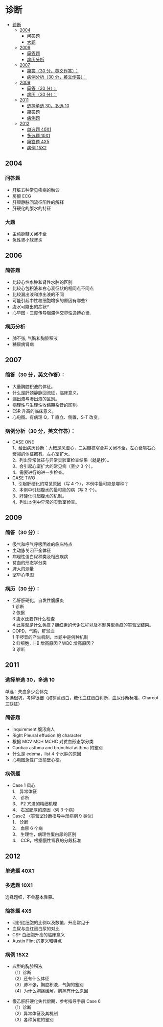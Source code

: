 # 诊断  
<!-- MDTOC maxdepth:6 firsth1:1 numbering:0 flatten:0 bullets:1 updateOnSave:1 -->

- [诊断](#诊断)   
   - [2004](#2004)   
      - [问答题](#问答题)   
      - [大题](#大题)   
   - [2006](#2006)   
      - [简答题](#简答题)   
      - [病历分析](#病历分析)   
   - [2007](#2007)   
      - [简答（30 分，英文作答）：](#简答（30-分，英文作答）：)   
      - [病例分析（30 分，英文作答）：](#病例分析（30-分，英文作答）：)   
   - [2009](#2009)   
      - [简答（30 分）：](#简答（30-分）：)   
      - [病历（30 分）：](#病历（30-分）：)   
   - [2011](#2011)   
      - [选择单选 30，多选 10](#选择单选-30，多选-10)   
      - [简答题](#简答题-1)   
      - [病例题](#病例题)   
   - [2012](#2012)   
      - [单选题 40X1](#单选题-40x1)   
      - [多选题 10X1](#多选题-10x1)   
      - [简答题 4X5](#简答题-4x5)   
      - [病例 15X2](#病例-15x2)   

<!-- /MDTOC -->

## 2004  
### 问答题  
- 肝脏五种常见疾病的触诊  
- 房颤 ECG  
- 肝颈静脉回流征阳性的解释  
- 肝硬化的腹水的特征  


### 大题  
- 主动脉瓣关闭不全  
- 急性肾小球肾炎  

## 2006
### 简答题  
- 比较心性水肿和肾性水肿的区别  
- 比较心包积液和右心衰征状的相同点不同点  
- 比较漏出液和渗出液的不同  
- 可能引起中性粒细胞增多的原因有哪些?  
- 腹水可能出的症状?  
- 心早图 - 三度传导阻滞伴交界性逸搏心律.  

### 病历分析  
- 肺不张, 气胸和胸腔积液  
- 糖尿病肾病  

## 2007  
### 简答（30 分，英文作答）：  
- 大量胸腔积液的体征。  
- 什么是肝颈静脉回流征，临床意义。  
- 漏出液与渗出液的区别。  
- 病理性与生理性收缩期杂音的区别。  
- ESR 升高的临床意义。  
- 心电图。有病理 Q，T 直立、倒置，S-T 改变。  


### 病例分析（30 分，英文作答）：  
- CASE ONE  
1、给出病历诊断：大概是风湿心，二尖瓣狭窄合并关闭不全，左心衰竭右心衰竭的体征都有。左心室扩大。  
2、列出异常体征与异常实验室检查结果（就是抄）。  
3、会引起心室扩大的常见病（至少 3 个）。  
4、需要进行的进一步检查。  
- CASE TWO  
1、引起肝硬化的常见原因（写 4 个），本例中最可能是哪种？  
2、本例中引起腹水的最可能的病（写 3 个）。  
3、肝硬化引起腹水的机制。  
4、列出本例中异常的实验室检查。  

## 2009  
### 简答（30 分）：  
- 吸气和呼气呼吸困难的临床特点  
- 主动脉关闭不全体征  
- 病理性蛋白尿种类及相应疾病  
- 贫血的形态学分类  
- 脾大的测量  
- 室早心电图  


### 病历（30 分）：  
- 乙肝肝硬化，自发性腹膜炎  
1 诊断  
2 依据  
3 腹水还要作什么检查  
4 此类型是什么黄疸？胆红素的代谢过程以及本题类型黄疸的实验室结果。  
- COPD，气胸，肝淤血  
1 干啰音的产生机制，本题中是何种机制  
2 红细胞，HB 增高原因？WBC 增高原因？  
3 诊断  

## 2011  
### 选择单选 30，多选 10  
单选：失血多少会休克  
多选很坑，考得很细（如铜蓝蛋白，糖化血红蛋白判断，血尿诊断标准，Charcot 三联征）  
### 简答题  
- Inquirement 腹泻病人  
- Right Pleural effusion 的 character  
- 根据 MCV MCH MCHC 对贫血形态学分类  
- Cardiac asthma and bronchial asthma 的鉴别  
- 什么是 edema，list 4 个水肿的原因  
- 心电图急性广泛前壁心梗。  


### 病例题  
- Case 1 风心  
1、  异常体征  
2、  诊断  
3、  P2 亢进的精细机理  
4、  右室肥厚的原因（列 3 个病）  
- Case2 （实验室诊断指导手册病例 9 类似）  
1、  诊断  
2、  血尿 6 个病  
3、  生理性，病理性蛋白尿的区别  
4、  CCR，根据慢性肾衰的分段标准  

## 2012  
### 单选题 40X1  
### 多选题 10X1  
选择题细，不会基本靠蒙。
### 简答题 4X5  
- 网织红细胞的比例以及数值，升高常见于  
- 血尿与血红蛋白尿的对比  
- CSF 白细胞升高的临床意义  
- Austin Flint 的定义和特点  

### 病例 15X2  
- 典型的胸腔积液  
（1）诊断  
（2）还有什么体征  
（3）肺不张，胸腔积液，气胸的鉴别  
（4）为什么胸痛缓解，胸痛有什么原因  

- 慢乙肝肝硬化失代偿期，参考指导手册 Case 6  
（1）诊断  
（2）异常体征及其机制  
（3）各种黄疸的鉴别  
